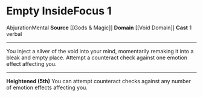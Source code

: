 ﻿---
actions: '[one-action]'
area: null
bloodline: null
component:
- Verbal
cost: null
deity: null
domain:
- '[[DATABASE/domain/Void Domain|Void]]'
duration: null
element: null
heighten: 5th
heighten_level: 1, 5
id: '626'
lesson: null
level: '1'
mystery: null
name: Empty Inside
patron_theme: null
range: null
rarity: Common
requirement: null
saving_throw: null
school: Abjuration
source: '[[DATABASE/source/Gods & Magic|Gods & Magic]]'
target: null
tradition: null
trait:
- '[[DATABASE/trait/Abjuration|Abjuration]]'
- '[[DATABASE/trait/Mental|Mental]]'
trigger: null
type: Focus

---
# Empty Inside<span class="item-type">Focus 1</span>

<span class="item-trait">Abjuration</span><span class="item-trait">Mental</span>
**Source** [[Gods & Magic]] 
**Domain** [[Void Domain]]
**Cast** <span class="action-icon">1</span> verbal

---
You inject a sliver of the void into your mind, momentarily remaking it into a bleak and empty place. Attempt a counteract check against one emotion effect affecting you.

---
**Heightened (5th)** You can attempt counteract checks against any number of emotion effects affecting you.